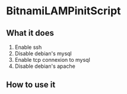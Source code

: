 # BitnamiLAMPinitScript

## What it does

1. Enable ssh
1. Disable debian's mysql
1. Enable tcp connexion to mysql
1. Disable debian's apache

## How to use it

<todo by AGPA>
